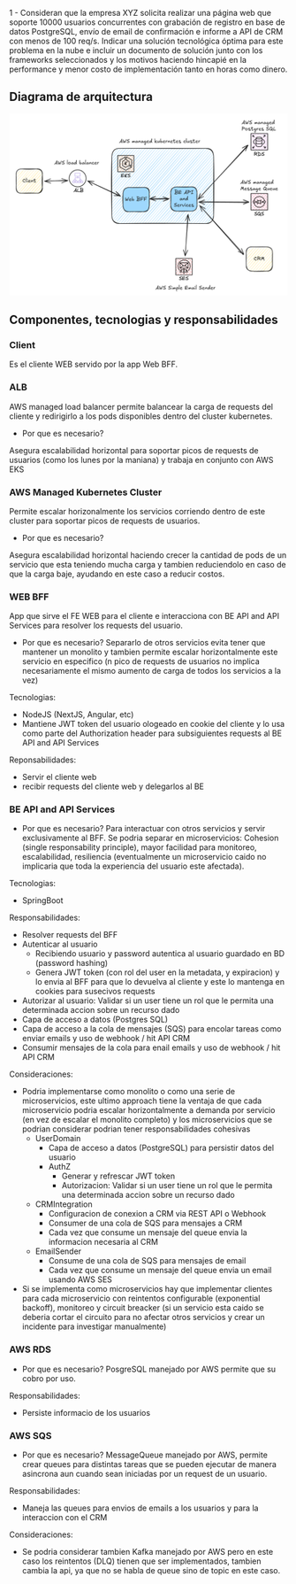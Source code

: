 1 - Consideran que la empresa XYZ solicita realizar una página web que soporte 10000 usuarios concurrentes con grabación de registro en base de datos PostgreSQL, envío de email de confirmación e informe a API de CRM con menos de 100 req/s. Indicar una solución tecnológica óptima para este problema en la nube e incluir un documento de solución junto con los frameworks seleccionados y los motivos haciendo hincapié en la performance y menor costo de implementación tanto en horas como dinero.

## Diagrama de arquitectura

![Architecture Diagram](https://github.com/raulbajales/nybble/blob/main/q1-diagram.png?raw=true)

## Componentes, tecnologias y responsabilidades

### Client

Es el cliente WEB servido por la app Web BFF.

### ALB

AWS managed load balancer permite balancear la carga de requests del cliente y redirigirlo a los pods disponibles dentro del cluster kubernetes.

- Por que es necesario?

Asegura escalabilidad horizontal para soportar picos de requests de usuarios (como los lunes por la maniana) y trabaja en conjunto con AWS EKS

### AWS Managed Kubernetes Cluster

Permite escalar horizonalmente los servicios corriendo dentro de este cluster para soportar picos de requests de usuarios.

- Por que es necesario?

Asegura escalabilidad horizontal haciendo crecer la cantidad de pods de un servicio que esta teniendo mucha carga y tambien reduciendolo en caso de que la carga baje, ayudando en este caso a reducir costos.

### WEB BFF

App que sirve el FE WEB para el cliente e interacciona con BE API and API Services para resolver los requests del usuario.

- Por que es necesario?
  Separarlo de otros servicios evita tener que mantener un monolito y tambien permite escalar horizontalmente este servicio en especifico (n pico de requests de usuarios no implica necesariamente el mismo aumento de carga de todos los servicios a la vez)

Tecnologias:

- NodeJS (NextJS, Angular, etc)
- Mantiene JWT token del usuario ologeado en cookie del cliente y lo usa como parte del Authorization header para subsiguientes requests al BE API and API Services

Reponsabilidades:

- Servir el cliente web
- recibir requests del cliente web y delegarlos al BE

### BE API and API Services

- Por que es necesario?
  Para interactuar con otros servicios y servir exclusivamente al BFF.
  Se podria separar en microservicios: Cohesion (single responsability principle), mayor facilidad para monitoreo, escalabilidad, resiliencia (eventualmente un microservicio caido no implicaria que toda la experiencia del usuario este afectada).

Tecnologias:

- SpringBoot

Responsabilidades:

- Resolver requests del BFF
- Autenticar al usuario
  - Recibiendo usuario y password autentica al usuario guardado en BD (password hashing)
  - Genera JWT token (con rol del user en la metadata, y expiracion) y lo envia al BFF para que lo devuelva al cliente y este lo mantenga en cookies para susecivos requests
- Autorizar al usuario: Validar si un user tiene un rol que le permita una determinada accion sobre un recurso dado
- Capa de acceso a datos (Postgres SQL)
- Capa de acceso a la cola de mensajes (SQS) para encolar tareas como enviar emails y uso de webhook / hit API CRM
- Consumir mensajes de la cola para enail emails y uso de webhook / hit API CRM

Consideraciones:

- Podria implementarse como monolito o como una serie de microservicios, este ultimo approach tiene la ventaja de que cada microservicio podria escalar horizontalmente a demanda por servicio (en vez de escalar el monolito completo) y los microservicios que se podrian considerar podrian tener responsabilidades cohesivas
  - UserDomain
    - Capa de acceso a datos (PostgreSQL) para persistir datos del usuario
    - AuthZ
      - Generar y refrescar JWT token
      - Autorizacion: Validar si un user tiene un rol que le permita una determinada accion sobre un recurso dado
  - CRMIntegration
    - Configuracion de conexion a CRM via REST API o Webhook
    - Consumer de una cola de SQS para mensajes a CRM
    - Cada vez que consume un mensaje del queue envia la informacion necesaria al CRM
  - EmailSender
    - Consume de una cola de SQS para mensajes de email
    - Cada vez que consume un mensaje del queue envia un email usando AWS SES
- Si se implementa como microservicios hay que implementar clientes para cada microservicio con reintentos configurable (exponential backoff), monitoreo y circuit breacker (si un servicio esta caido se deberia cortar el circuito para no afectar otros servicios y crear un incidente para investigar manualmente)

### AWS RDS

- Por que es necesario?
  PosgreSQL manejado por AWS permite que su cobro por uso.

Responsabilidades:

- Persiste informacio de los usuarios

### AWS SQS

- Por que es necesario?
  MessageQueue manejado por AWS, permite crear queues para distintas tareas que se pueden ejecutar de manera asincrona aun cuando sean iniciadas por un request de un usuario.

Responsabilidades:

- Maneja las queues para envios de emails a los usuarios y para la interaccion con el CRM

Consideraciones:

- Se podria considerar tambien Kafka manejado por AWS pero en este caso los reintentos (DLQ) tienen que ser implementados, tambien cambia la api, ya que no se habla de queue sino de topic en este caso.
